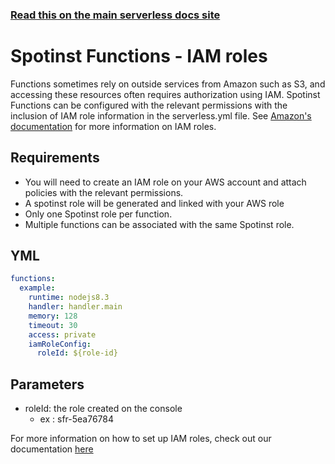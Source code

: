 <!--
title: Serverless Framework - Spotinst Functions Guide - IAM Role Configuration
menuText: IAM Role
menuOrder: 11
description: How to configure IAM roles for AWS services
layout: Doc
-->

<!-- DOCS-SITE-LINK:START automatically generated -->

### [Read this on the main serverless docs site](https://www.serverless.com/framework/docs/providers/spotinst/guide/iam-roles)

<!-- DOCS-SITE-LINK:END -->

# Spotinst Functions - IAM roles

Functions sometimes rely on outside services from Amazon such as S3, and accessing these resources often requires authorization using IAM. Spotinst Functions can be configured with the relevant permissions with the inclusion of IAM role information in the serverless.yml file. See [Amazon's documentation][amazon-docs-url] for more information on IAM roles.

## Requirements

- You will need to create an IAM role on your AWS account and attach policies with the relevant permissions.
- A spotinst role will be generated and linked with your AWS role
- Only one Spotinst role per function.
- Multiple functions can be associated with the same Spotinst role.

## YML

```yaml
functions:
  example:
    runtime: nodejs8.3
    handler: handler.main
    memory: 128
    timeout: 30
    access: private
    iamRoleConfig:
      roleId: ${role-id}
```

## Parameters

- roleId: the role created on the console
  - ex : sfr-5ea76784

For more information on how to set up IAM roles, check out our documentation [here][spotinst-help-center]

[amazon-docs-url]: https://aws.amazon.com/iam/?sc_channel=PS&sc_campaign=acquisition_US&sc_publisher=google&sc_medium=iam_b&sc_content=amazon_iam_e&sc_detail=amazon%20iam&sc_category=iam&sc_segment=208382128687&sc_matchtype=e&sc_country=US&s_kwcid=AL!4422!3!208382128687!e!!g!!amazon%20iam&ef_id=WoypCQAABVVgCzd0:20180220230233:s
[spotinst-help-center]: https://help.spotinst.com/hc/en-us/articles/360000317585?flash_digest=59d5566c556b5d4def591c69a62a56b6c1e16c61
